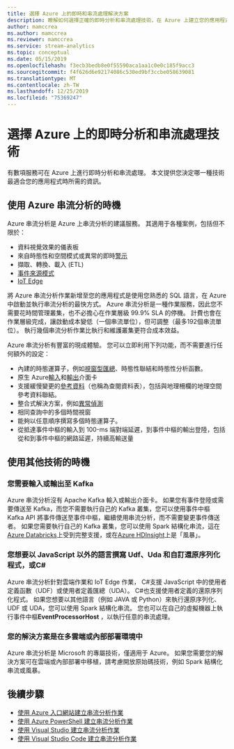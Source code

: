 ```yaml
---
title: 選擇 Azure 上的即時和串流處理解決方案
description: 瞭解如何選擇正確的即時分析和串流處理技術，在 Azure 上建立您的應用程式。
author: mamccrea
ms.author: mamccrea
ms.reviewer: mamccrea
ms.service: stream-analytics
ms.topic: conceptual
ms.date: 05/15/2019
ms.openlocfilehash: f3ecb3bedb8e0f55590aca1aa1c0e0c185f9acc3
ms.sourcegitcommit: f4f626d6e92174086c530ed9bf3ccbe058639081
ms.translationtype: MT
ms.contentlocale: zh-TW
ms.lasthandoff: 12/25/2019
ms.locfileid: "75369247"
---
```

# <a name="choose-a-real-time-analytics-and-streaming-processing-technology-on-azure"></a>選擇 Azure 上的即時分析和串流處理技術

有數項服務可在 Azure 上進行即時分析和串流處理。 本文提供您決定哪一種技術最適合您的應用程式時所需的資訊。

## <a name="when-to-use-azure-stream-analytics"></a>使用 Azure 串流分析的時機

Azure 串流分析是 Azure 上串流分析的建議服務。 其適用于各種案例，包括但不限於：

* 資料視覺效果的儀表板
* 來自時態性和空間模式或異常的即時[警示](stream-analytics-set-up-alerts.md)
* 擷取、轉換、載入 (ETL)
* [事件來源模式](/azure/architecture/patterns/event-sourcing)
* [IoT Edge](stream-analytics-edge.md)

將 Azure 串流分析作業新增至您的應用程式是使用您熟悉的 SQL 語言，在 Azure 中啟動並執行串流分析的最快方式。 Azure 串流分析是一種作業服務，因此您不需要花時間管理叢集，也不必擔心在作業層級 99.9% SLA 的停機。 計費也會在作業層級完成，讓啟動成本變低（一個串流單位），但可調整（最多192個串流單位）。 執行幾個串流分析作業比執行和維護叢集更符合成本效益。

Azure 串流分析有豐富的現成體驗。 您可以立即利用下列功能，而不需要進行任何額外的設定：

* 內建的時態運算子，例如[視窗型匯總](stream-analytics-window-functions.md)、時態性聯結和時態性分析函數。
* 原生 Azure[輸入](stream-analytics-add-inputs.md)和[輸出](stream-analytics-define-outputs.md)介面卡
* 支援緩慢變更的[參考資料](stream-analytics-use-reference-data.md)（也稱為查閱資料表），包括與地理柵欄的地理空間參考資料聯結。
* 整合式解決方案，例如[異常偵測](stream-analytics-machine-learning-anomaly-detection.md)
* 相同查詢中的多個時間視窗
* 能夠以任意順序撰寫多個時態運算子。
* 從抵達事件中樞的輸入到 100-ms 端對端延遲，到事件中樞的輸出登陸，包括從和到事件中樞的網路延遲，持續高輸送量

## <a name="when-to-use-other-technologies"></a>使用其他技術的時機

### <a name="you-need-to-input-from-or-output-to-kafka"></a>您需要輸入或輸出至 Kafka

Azure 串流分析沒有 Apache Kafka 輸入或輸出介面卡。 如果您有事件登陸或需要傳送至 Kafka，而您不需要執行自己的 Kafka 叢集，您可以使用事件中樞 Kafka API 將事件傳送至事件中樞，繼續使用串流分析，而不需要變更事件傳送者。 如果您需要執行自己的 Kafka 叢集，您可以使用 Spark 結構化串流，這在[Azure Databricks](../azure-databricks/index.yml)上受到完整支援，或在[Azure HDInsight](../hdinsight/storm/apache-storm-overview.md)上是「風暴」。

### <a name="you-want-to-write-udfs-udas-and-custom-deserializers-in-a-language-other-than-javascript-or-c"></a>您想要以 JavaScript 以外的語言撰寫 Udf、Uda 和自訂還原序列化程式，或C#

Azure 串流分析針對雲端作業和 IoT Edge 作業， C#支援 JavaScript 中的使用者定義函數（UDF）或使用者定義匯總（UDA）。 C#也支援使用者定義的還原序列化程式。 如果您想要以其他語言（例如 JAVA 或 Python）來執行還原序列化、UDF 或 UDA，您可以使用 Spark 結構化串流。 您也可以在自己的虛擬機器上執行事件中樞**EventProcessorHost** ，以執行任意的串流處理。

### <a name="your-solution-is-in-a-multi-cloud-or-on-premises-environment"></a>您的解決方案是在多雲端或內部部署環境中

Azure 串流分析是 Microsoft 的專屬技術，僅適用于 Azure。 如果您需要您的解決方案可在雲端或內部部署中移植，請考慮開放原始碼技術，例如 Spark 結構化串流或風暴。

## <a name="next-steps"></a>後續步驟

* [使用 Azure 入口網站建立串流分析作業](stream-analytics-quick-create-portal.md)
* [使用 Azure PowerShell 建立串流分析作業](stream-analytics-quick-create-powershell.md)
* [使用 Visual Studio 建立串流分析作業](stream-analytics-quick-create-vs.md)
* [使用 Visual Studio Code 建立串流分析作業](quick-create-vs-code.md)
